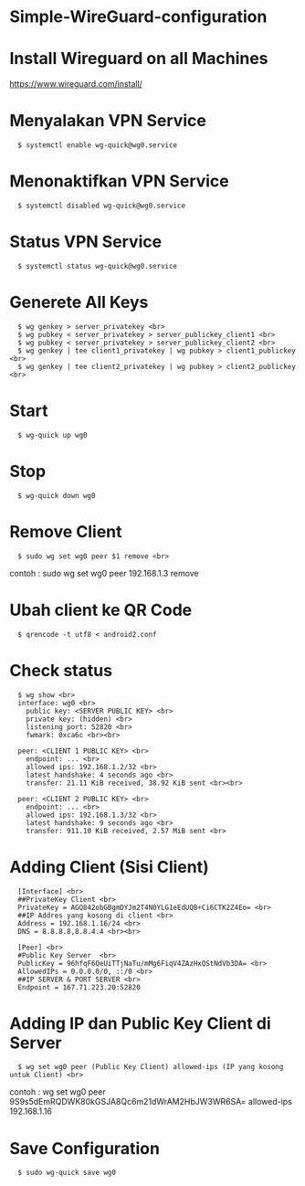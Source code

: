 # Simple-WireGuard-configuration

# Install Wireguard on all Machines
https://www.wireguard.com/install/

# Menyalakan VPN Service
```
  $ systemctl enable wg-quick@wg0.service
``` 
# Menonaktifkan VPN Service
```
  $ systemctl disabled wg-quick@wg0.service
```  
# Status VPN Service
```
  $ systemctl status wg-quick@wg0.service
```
# Generete All Keys
```
  $ wg genkey > server_privatekey <br>
  $ wg pubkey < server_privatekey > server_publickey_client1 <br>
  $ wg pubkey < server_privatekey > server_publickey_client2 <br>
  $ wg genkey | tee client1_privatekey | wg pubkey > client1_publickey <br>
  $ wg genkey | tee client2_privatekey | wg pubkey > client2_publickey <br>
```
# Start
```
  $ wg-quick up wg0
```
# Stop 
```
  $ wg-quick down wg0
```
# Remove Client
```
  $ sudo wg set wg0 peer $1 remove <br>
```  
  contoh : sudo wg set wg0 peer 192.168.1.3 remove
  
# Ubah client ke QR Code
```
  $ qrencode -t utf8 < android2.conf
```
# Check status
```
  $ wg show <br>
  interface: wg0 <br>
    public key: <SERVER PUBLIC KEY> <br>
    private key: (hidden) <br>
    listening port: 52820 <br>
    fwmark: 0xca6c <br><br>

  peer: <CLIENT 1 PUBLIC KEY> <br>
    endpoint: ... <br>
    allowed ips: 192.168.1.2/32 <br>
    latest handshake: 4 seconds ago <br>
    transfer: 21.11 KiB received, 38.92 KiB sent <br><br>

  peer: <CLIENT 2 PUBLIC KEY> <br>
    endpoint: ... <br>
    allowed ips: 192.168.1.3/32 <br>
    latest handshake: 9 seconds ago <br>
    transfer: 911.10 KiB received, 2.57 MiB sent <br>
```  
# Adding Client (Sisi Client)
```  
  [Interface] <br>
  ##PrivateKey Client <br>
  PrivateKey = AGQ842obGBgmDYJm2T4N0YLG1eEdUQB+Ci6CTK2Z4Eo= <br>
  ##IP Addres yang kosong di client <br>
  Address = 192.168.1.16/24 <br>
  DNS = 8.8.8.8,8.8.4.4 <br><br>

  [Peer] <br>
  #Public Key Server  <br>
  PublicKey = 96hfqF6QeUiTTjNaTu/mMg6FiqV4ZAzHxQStNdVb3DA= <br>
  AllowedIPs = 0.0.0.0/0, ::/0 <br>
  ##IP SERVER & PORT SERVER <br>
  Endpoint = 167.71.223.20:52820
```  
 # Adding IP dan Public Key Client di Server
``` 
  $ wg set wg0 peer (Public Key Client) allowed-ips (IP yang kosong untuk Client) <br>
```
   contoh : wg set wg0 peer 9S9s5dEmRQDWK80kGSJA8Qc6m21dWrAM2HbJW3WR6SA= allowed-ips 192.168.1.16
   
 # Save Configuration
``` 
  $ sudo wg-quick save wg0
``` 
 

